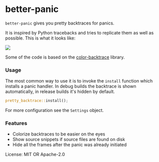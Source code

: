 # better-panic

`better-panic` gives you pretty backtraces for panics.

It is inspired by Python tracebacks and tries to replicate them as well
as possible.  This is what it looks like:

<img src="https://github.com/mitsuhiko/better-panic/raw/master/screenshot.png">

Some of the code is based on the
[color-backtrace](https://crates.io/crates/color-backtrace) library.

### Usage

The most common way to use it is to invoke the `install` function
which installs a panic handler.  In debug builds the backtrace is shown
automatically, in release builds it's hidden by default.

```rust
pretty_backtrace::install();
```

For more configuration see the `Settings` object.

### Features

- Colorize backtraces to be easier on the eyes
- Show source snippets if source files are found on disk
- Hide all the frames after the panic was already initiated

License: MIT OR Apache-2.0
